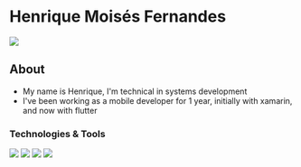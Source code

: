 # Henrique Moisés Fernandes

<a href="https://github.com/wRiqie/wRiqie">
  <img align="center" src="https://github-readme-stats.vercel.app/api?username=wRiqie&hide=contribs,prs,issues&count_private=true&show_icons=true&theme=tokyonight"/>
</a>

## About
- My name is Henrique, I'm technical in systems development 
- I've been working as a mobile developer for 1 year, initially with xamarin, and now with flutter

### Technologies & Tools

![](https://img.shields.io/badge/Code-Flutter-informational?style=flat&logo=flutter&logoColor=white&color=1A1B27)
![](https://img.shields.io/badge/Code-Xamarin-informational?style=flat&logo=xamarin&logoColor=white&color=1A1B27)
![](https://img.shields.io/badge/Code-CSharp-informational?style=flat&logo=csharp&logoColor=white&color=1A1B27)
![](https://img.shields.io/badge/Database-Sql-informational?style=flat&logo=sql&logoColor=white&color=1A1B27)
